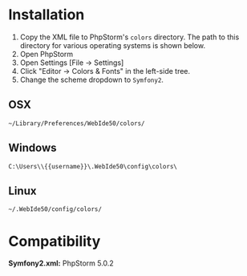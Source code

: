 # Installation

 1. Copy the XML file to PhpStorm's `colors` directory. The path to this directory for various operating systems is shown below.
 2. Open PhpStorm
 3. Open Settings [File -> Settings]
 4. Click "Editor -> Colors & Fonts" in the left-side tree.
 5. Change the scheme dropdown to `Symfony2`.

## OSX

`~/Library/Preferences/WebIde50/colors/`

## Windows

`C:\Users\\{{username}}\.WebIde50\config\colors\`

## Linux

`~/.WebIde50/config/colors/`


# Compatibility

**Symfony2.xml:** PhpStorm 5.0.2